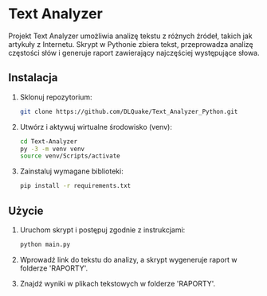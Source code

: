 # Text Analyzer

Projekt Text Analyzer umożliwia analizę tekstu z różnych źródeł, takich jak artykuły z Internetu. Skrypt w Pythonie zbiera tekst, przeprowadza analizę częstości słów i generuje raport zawierający najczęściej występujące słowa.

## Instalacja

1. Sklonuj repozytorium:

   ```bash
   git clone https://github.com/DLQuake/Text_Analyzer_Python.git
   ```

2. Utwórz i aktywuj wirtualne środowisko (venv):

   ```bash
   cd Text-Analyzer
   py -3 -m venv venv
   source venv/Scripts/activate
   ```

3. Zainstaluj wymagane biblioteki:

   ```bash
   pip install -r requirements.txt
   ```

## Użycie

1. Uruchom skrypt i postępuj zgodnie z instrukcjami:

   ```bash
   python main.py
   ```

2. Wprowadź link do tekstu do analizy, a skrypt wygeneruje raport w folderze 'RAPORTY'.

3. Znajdź wyniki w plikach tekstowych w folderze 'RAPORTY'.